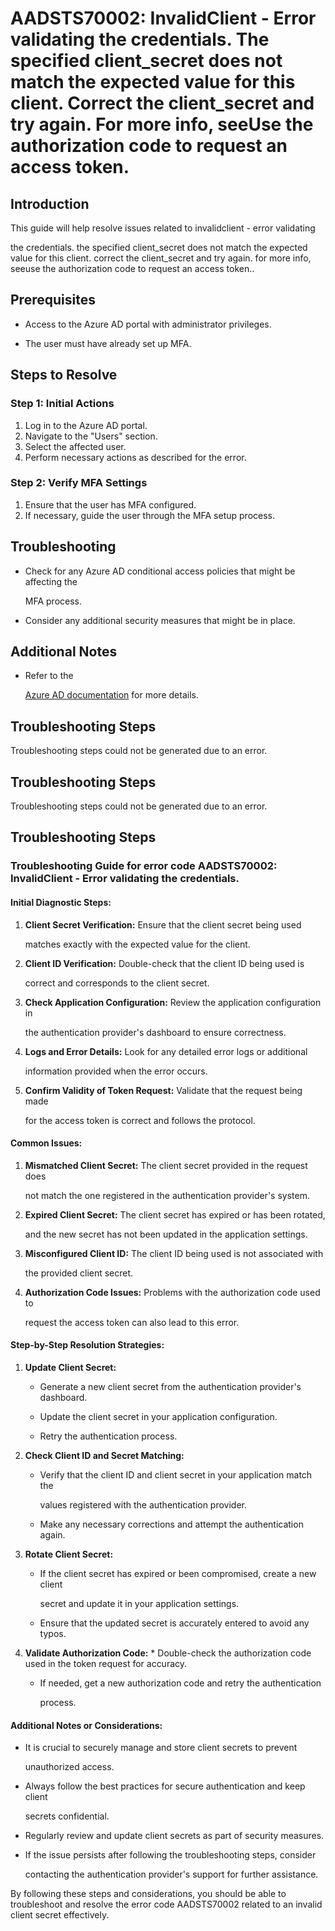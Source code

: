 
# AADSTS70002: InvalidClient - Error validating the credentials. The specified client\_secret does not match the expected value for this client. Correct the client\_secret and try again. For more info, seeUse the authorization code to request an access token.


## Introduction

This guide will help resolve issues related to invalidclient - error validating

the credentials. the specified client\_secret does not match the expected value
for this client. correct the client\_secret and try again. for more info, seeuse
the authorization code to request an access token..


## Prerequisites


* Access to the Azure AD portal with administrator privileges.

* The user must have already set up MFA.


## Steps to Resolve


### Step 1: Initial Actions

1. Log in to the Azure AD portal.
2. Navigate to the "Users" section.
3. Select the affected user.
4. Perform necessary actions as described for the error.


### Step 2: Verify MFA Settings

1. Ensure that the user has MFA configured.
2. If necessary, guide the user through the MFA setup process.


## Troubleshooting


* Check for any Azure AD conditional access policies that might be affecting the

  MFA process.

* Consider any additional security measures that might be in place.


## Additional Notes


* Refer to the

  [Azure AD 
documentation](https://learn.microsoft.com/en-us/azure/active-directory/)
  for more details.


## Troubleshooting Steps

Troubleshooting steps could not be generated due to an error.


## Troubleshooting Steps

Troubleshooting steps could not be generated due to an error.


## Troubleshooting Steps


### Troubleshooting Guide for error code AADSTS70002: InvalidClient - Error validating the credentials.


#### Initial Diagnostic Steps:

1. **Client Secret Verification:** Ensure that the client secret being used

   matches exactly with the expected value for the client.
2. **Client ID Verification:** Double-check that the client ID being used is

   correct and corresponds to the client secret.
3. **Check Application Configuration:** Review the application configuration in

   the authentication provider's dashboard to ensure correctness.
4. **Logs and Error Details:** Look for any detailed error logs or additional

   information provided when the error occurs.
5. **Confirm Validity of Token Request:** Validate that the request being made

   for the access token is correct and follows the protocol.


#### Common Issues:

1. **Mismatched Client Secret:** The client secret provided in the request does

   not match the one registered in the authentication provider's system.
2. **Expired Client Secret:** The client secret has expired or has been rotated,

   and the new secret has not been updated in the application settings.
3. **Misconfigured Client ID:** The client ID being used is not associated with

   the provided client secret.
4. **Authorization Code Issues:** Problems with the authorization code used to

   request the access token can also lead to this error.


#### Step-by-Step Resolution Strategies:

1. **Update Client Secret:** 

   * Generate a new client secret from the authentication provider's dashboard.

   * Update the client secret in your application configuration.

   * Retry the authentication process.

2. **Check Client ID and Secret Matching:** 

   * Verify that the client ID and client secret in your application match the

     values registered with the authentication provider.
   * Make any necessary corrections and attempt the authentication again.

3. **Rotate Client Secret:** 

   * If the client secret has expired or been compromised, create a new client

     secret and update it in your application settings.
   * Ensure that the updated secret is accurately entered to avoid any typos.

4. **Validate Authorization Code:**    * Double-check the authorization code 
used in the token request for accuracy.

   * If needed, get a new authorization code and retry the authentication

     process.


#### Additional Notes or Considerations:


* It is crucial to securely manage and store client secrets to prevent

  unauthorized access.

* Always follow the best practices for secure authentication and keep client

  secrets confidential.

* Regularly review and update client secrets as part of security measures.

* If the issue persists after following the troubleshooting steps, consider

  contacting the authentication provider's support for further assistance.

By following these steps and considerations, you should be able to troubleshoot
and resolve the error code AADSTS70002 related to an invalid client secret
effectively.
